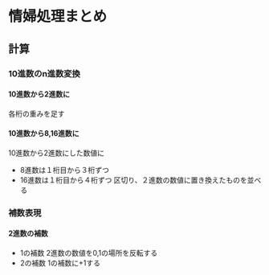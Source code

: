 # 情婦処理まとめ


## 計算

### 10進数のn進数変換
#### 10進数から2進数に
各桁の重みを足す
#### 10進数から8,16進数に
10進数から2進数にした数値に
+ 8進数は１桁目から３桁ずつ
+ 16進数は１桁目から４桁ずつ
区切り、２進数の数値に置き換えたものを並べる



### 補数表現
#### 2進数の補数
+ 1の補数
2進数の数値を0,1の場所を反転する
+ 2の補数
1の補数に+1する
